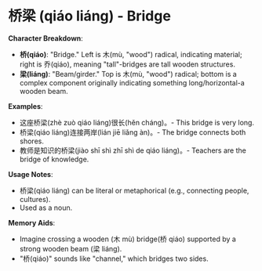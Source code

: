 # **桥梁 (qiáo liáng) - Bridge**

**Character Breakdown**:  
- **桥(qiáo)**: "Bridge." Left is 木(mù, "wood") radical, indicating material; right is 乔(qiáo), meaning "tall"-bridges are tall wooden structures.  
- **梁(liáng)**: "Beam/girder." Top is 木(mù, "wood") radical; bottom is a complex component originally indicating something long/horizontal-a wooden beam.

**Examples**:  
- 这座桥梁(zhè zuò qiáo liáng)很长(hěn cháng)。- This bridge is very long.  
- 桥梁(qiáo liáng)连接两岸(lián jiē liǎng àn)。- The bridge connects both shores.  
- 教师是知识的桥梁(jiào shī shì zhī shì de qiáo liáng)。- Teachers are the bridge of knowledge.

**Usage Notes**:  
- 桥梁(qiáo liáng) can be literal or metaphorical (e.g., connecting people, cultures).  
- Used as a noun.

**Memory Aids**:  
- Imagine crossing a wooden (木 mù) bridge(桥 qiáo) supported by a strong wooden beam (梁 liáng).  
- "桥(qiáo)" sounds like "channel," which bridges two sides.